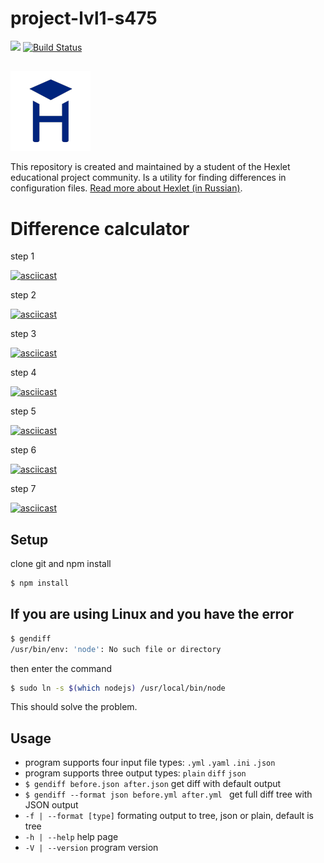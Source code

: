 # project-lvl1-s475

<a href="https://codeclimate.com/github/serikoff/project-lvl2-s475/maintainability"><img src="https://api.codeclimate.com/v1/badges/f9c52808aa4310e5db39/maintainability" /></a>
[![Build Status](https://travis-ci.org/serikoff/project-lvl2-s475.svg?branch=master)](https://travis-ci.org/serikoff/project-lvl2-s475)

##
[![Hexlet Ltd. logo](https://raw.githubusercontent.com/Hexlet/hexletguides.github.io/master/images/hexlet_logo128.png)](https://ru.hexlet.io/pages/about?utm_source=github&utm_medium=link&utm_campaign=nodejs-package)

This repository is created and maintained by a student of the Hexlet educational project community. Is a utility for finding differences in configuration files. [Read more about Hexlet (in Russian)](https://ru.hexlet.io/pages/about?utm_source=github&utm_medium=link&utm_campaign=nodejs-package).

##

# Difference calculator
step 1

[![asciicast](https://asciinema.org/a/Sbx6g1k1cr1AtvIKjxQRQyvQd.png)](https://asciinema.org/a/Sbx6g1k1cr1AtvIKjxQRQyvQd)

step 2

[![asciicast](https://asciinema.org/a/7m6lM4bEcIXi10RchalqAHkwg.png)](https://asciinema.org/a/7m6lM4bEcIXi10RchalqAHkwg)

step 3 

[![asciicast](https://asciinema.org/a/Hijdg8YQtV6eHmeK7v8HvVJii.png)](https://asciinema.org/a/Hijdg8YQtV6eHmeK7v8HvVJii)

step 4

[![asciicast](https://asciinema.org/a/1SaFcR5v0ULY4ejaQl05v3Unq.png)](https://asciinema.org/a/1SaFcR5v0ULY4ejaQl05v3Unq)

step 5 

[![asciicast](https://asciinema.org/a/7ycCL4pBj8xXTGjvHSAlc7ZPl.png)](https://asciinema.org/a/7ycCL4pBj8xXTGjvHSAlc7ZPl)

step 6 

[![asciicast](https://asciinema.org/a/NC2yM83oGGzCcsLyMUQne8KLO.png)](https://asciinema.org/a/NC2yM83oGGzCcsLyMUQne8KLO)

step 7

[![asciicast](https://asciinema.org/a/3g6lAThyFivGXIv7shjheVDt1.png)](https://asciinema.org/a/3g6lAThyFivGXIv7shjheVDt1)



## Setup

clone git and npm install

```sh
$ npm install
```

## If you are using Linux and you have the error 
```sh
$ gendiff
/usr/bin/env: 'node': No such file or directory
```
then enter the command 
```sh
$ sudo ln -s $(which nodejs) /usr/local/bin/node
```
This should solve the problem.

## Usage

* program supports four input file types: `.yml` `.yaml` `.ini` `.json`
* program supports three output types: `plain` `diff` `json`
* `$ gendiff before.json after.json` get diff with default output
* `$ gendiff --format json before.yml after.yml ` get full diff tree with JSON output
* `-f | --format [type]` formating output to tree, json or plain, default is tree
* `-h | --help` help page
* `-V | --version` program version